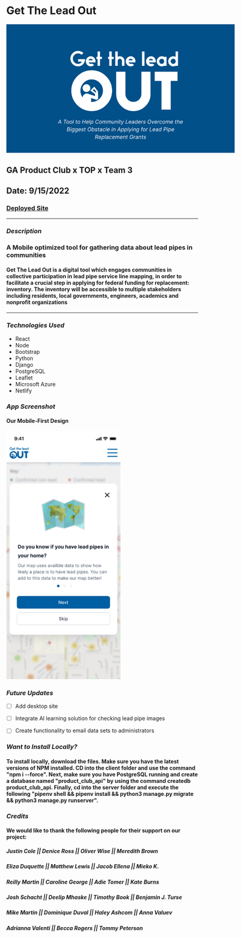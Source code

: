 # Get The Lead Out

<img src="https://github.com/LawrenceOL/gettheleadout/blob/main/assets/title.png?raw=true" style="max-width: 600px;">


## GA Product Club x TOP x Team 3

## Date: 9/15/2022


### [Deployed Site](https://gettheleadout.netlify.app/)
---

### ***Description***

### A Mobile optimized tool for gathering data about lead pipes in communities
#### Get The Lead Out is a digital tool which engages communities in collective participation in lead pipe service line mapping, in order to facilitate a crucial step in applying for federal funding for replacement: inventory.  The inventory will be accessible to multiple stakeholders including residents, local governments, engineers, academics and nonprofit organizations

---

### ***Technologies Used***

- React
- Node
- Bootstrap
- Python
- Django
- PostgreSQL
- Leaflet
- Microsoft Azure
- Netlify



### ***App Screenshot***

#### Our Mobile-First Design

<img src="https://github.com/LawrenceOL/gettheleadout/blob/main/assets/screenshot.png?raw=true" style="width: 300px; ">

### ***Future Updates***

- [ ] Add desktop site
- [ ] Integrate AI learning solution for checking lead pipe images
- [ ] Create functionality to email data sets to administrators 


### ***Want to Install Locally?***
#### To install locally, download the files. Make sure you have the latest versions of NPM installed. CD into the client folder and use the command "npm i --force". Next, make sure you have PostgreSQL running and create a database named "product_club_api" by using the command createdb product_club_api. Finally, cd into the server folder and execute the following "pipenv shell && pipenv install && python3 manage.py migrate && python3 manage.py runserver".

### ***Credits***
#### We would like to thank the following people for their support on our project:
##### Justin Cole || Denice Ross || Oliver Wise || Meredith Brown
##### Eliza Duquette || Matthew Lewis || Jacob Ellena || Mieko K.
##### Reilly Martin || Caroline George || Adie Tomer || Kate Burns
##### Josh Schacht || Deelip Mhaske || Timothy Book || Benjamin J. Turse  
##### Mike Martin || Dominique Duval || Haley Ashcom || Anna Valuev
##### Adrianna Valenti || Becca Rogers || Tommy Peterson






